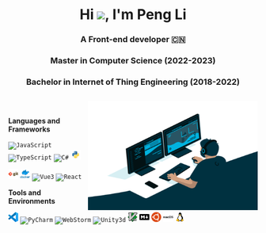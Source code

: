<h1 align="center">Hi <img src="https://raw.githubusercontent.com/iampavangandhi/iampavangandhi/master/gifs/Hi.gif" width="30px">, I'm Peng Li</h1>

<h3 align="center">A Front-end developer 🇨🇳</h3>
<h3 align="center">Master in Computer Science (2022-2023)</h3> 
<h3 align="center">Bachelor in Internet of Thing Engineering (2018-2022)</h3>  
  


<h2></h2>

<img align="right" alt="GIF" src="code.gif" width="343" height="220" title="Trust Yourself!"> &nbsp;&nbsp;&nbsp;&nbsp;


**Languages and Frameworks**

<code><img height="20" src="https://s2.loli.net/2023/06/17/VMIq1wrcBblCyUn.png" alt="JavaScript" title="JavaScript"></code>
<code><img height="20" src="https://s2.loli.net/2023/06/17/E1wCc8NKABhegOU.png" alt="TypeScript" title="TypeScript"></code>
<code><img height="20" src="https://s2.loli.net/2023/06/17/ZGxXuABJWF62l3v.png" alt="C#" title="C#"></code>
<code><img height="20" src="https://raw.githubusercontent.com/github/explore/80688e429a7d4ef2fca1e82350fe8e3517d3494d/topics/python/python.png" alt="Python" title="Python"></code>

<code><img height="20" src="https://raw.githubusercontent.com/github/explore/80688e429a7d4ef2fca1e82350fe8e3517d3494d/topics/git/git.png" alt="Git" title="Git"></code>
<code><img height="20" src="https://raw.githubusercontent.com/github/explore/80688e429a7d4ef2fca1e82350fe8e3517d3494d/topics/docker/docker.png" alt="Docker" title="Docker"></code>
<code><img height="20" src="https://s2.loli.net/2023/06/17/ZryPQtdMGHmgniu.png" alt="Vue3" title="Vue3"></code>
<code><img height="20" src="https://s2.loli.net/2023/06/17/geWVrCi371tlQU2.png" alt="React" title="React"></code>

</code>

**Tools and Environments**

<code><img height="20" src="https://raw.githubusercontent.com/github/explore/80688e429a7d4ef2fca1e82350fe8e3517d3494d/topics/visual-studio-code/visual-studio-code.png" alt="VSCode" title="VSCode"></code>
<code><img height="20" src="https://images.nowcoder.com/images/20180629/0_1530258305740_67F7BB46DE9FC78164CA628F2CE05C37" alt="PyCharm" title="PyCharm"></code>
<code><img height="20" src="https://s2.loli.net/2023/06/17/6TkcwYUphBKLmx3.png" alt="WebStorm" title="WebStorm"></code>
<code><img height="20" src="https://s2.loli.net/2023/06/17/BXYQUGwjK1MOTFc.webp" alt="Unity3d" title="Unity3d"></code>
<code><img height="20" src="https://raw.githubusercontent.com/github/explore/80688e429a7d4ef2fca1e82350fe8e3517d3494d/topics/vim/vim.png" alt="Vim" title="Vim"></code>
<code><img height="20" src="https://raw.githubusercontent.com/github/explore/80688e429a7d4ef2fca1e82350fe8e3517d3494d/topics/markdown/markdown.png" alt="Markdown" title="MarkDown"></code>
<code><img height="20" src="https://raw.githubusercontent.com/github/explore/80688e429a7d4ef2fca1e82350fe8e3517d3494d/topics/ubuntu/ubuntu.png" alt="Ubuntu" title="Ubuntu"></code>
<code><img height="20" src="https://raw.githubusercontent.com/github/explore/80688e429a7d4ef2fca1e82350fe8e3517d3494d/topics/macos/macos.png" alt="MacOS" title="MacOS"></code>
<code><img height="20" src="https://raw.githubusercontent.com/github/explore/80688e429a7d4ef2fca1e82350fe8e3517d3494d/topics/linux/linux.png" alt="Linux" title="Linux"></code>
    
<br>
